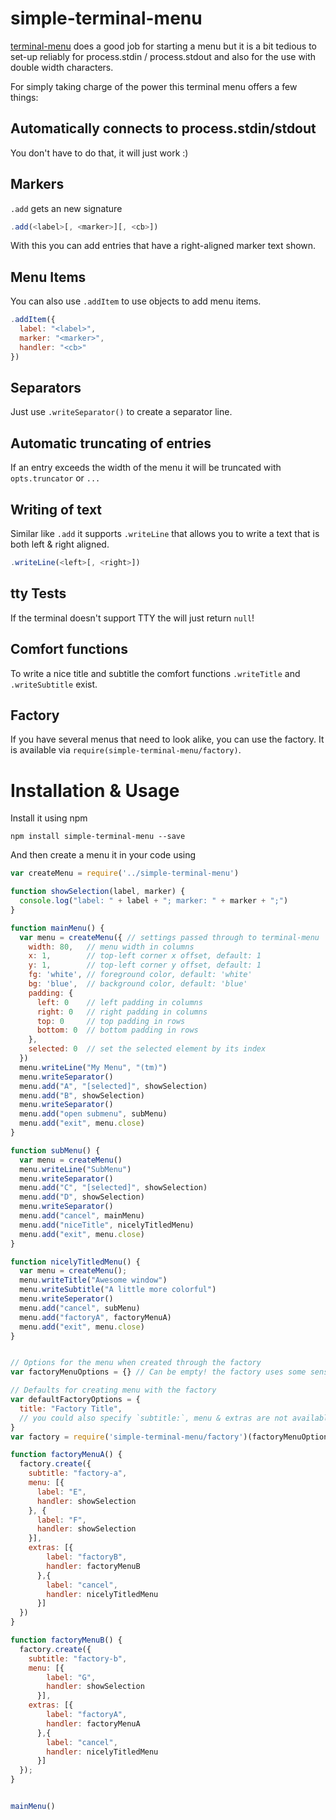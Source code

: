 # simple-terminal-menu
[terminal-menu](https://github.com/substack/terminal-menu) does a good job for starting a menu but it is a bit tedious to set-up reliably for process.stdin / process.stdout and also for the use with double width characters.

For simply taking charge of the power this terminal menu offers a few things:

## Automatically connects to process.stdin/stdout
You don't have to do that, it will just work :)

## Markers
`.add` gets an new signature

```JavaScript
.add(<label>[, <marker>][, <cb>])
```

With this you can add entries that have a right-aligned marker text shown.

## Menu Items
You can also use `.addItem` to use objects to add menu items.

```JavaScript
.addItem({
  label: "<label>",
  marker: "<marker>",
  handler: "<cb>"
})
```

## Separators
Just use ```.writeSeparator()``` to create a separator line.

## Automatic truncating of entries
If an entry exceeds the width of the menu it will be truncated with `opts.truncator` or `...`

## Writing of text
Similar like `.add` it supports `.writeLine` that allows you to write a text that is both left & right aligned.

```JavaScript
.writeLine(<left>[, <right>])
```

## tty Tests
If the terminal doesn't support TTY the  will just return `null`!

## Comfort functions
To write a nice title and subtitle the comfort functions `.writeTitle` and `.writeSubtitle` exist.

## Factory
If you have several menus that need to look alike, you can use the factory. It is available via `require(simple-terminal-menu/factory)`.


# Installation & Usage
Install it using npm

```
npm install simple-terminal-menu --save
```

And then create a menu it in your code using

```JavaScript
var createMenu = require('../simple-terminal-menu')

function showSelection(label, marker) {
  console.log("label: " + label + "; marker: " + marker + ";")
}

function mainMenu() {
  var menu = createMenu({ // settings passed through to terminal-menu
    width: 80,   // menu width in columns
    x: 1,        // top-left corner x offset, default: 1
    y: 1,        // top-left corner y offset, default: 1
    fg: 'white', // foreground color, default: 'white'
    bg: 'blue',  // background color, default: 'blue'
    padding: {
      left: 0    // left padding in columns
      right: 0   // right padding in columns
      top: 0     // top padding in rows
      bottom: 0  // bottom padding in rows
    },
    selected: 0  // set the selected element by its index
  })
  menu.writeLine("My Menu", "(tm)")
  menu.writeSeparator()
  menu.add("A", "[selected]", showSelection)
  menu.add("B", showSelection)
  menu.writeSeparator()
  menu.add("open submenu", subMenu)
  menu.add("exit", menu.close)
}

function subMenu() {
  var menu = createMenu()
  menu.writeLine("SubMenu")
  menu.writeSeparator()
  menu.add("C", "[selected]", showSelection)
  menu.add("D", showSelection)
  menu.writeSeparator()
  menu.add("cancel", mainMenu)
  menu.add("niceTitle", nicelyTitledMenu)
  menu.add("exit", menu.close)
}

function nicelyTitledMenu() {
  var menu = createMenu();
  menu.writeTitle("Awesome window")
  menu.writeSubtitle("A little more colorful")
  menu.writeSeperator()
  menu.add("cancel", subMenu)
  menu.add("factoryA", factoryMenuA)
  menu.add("exit", menu.close)
}


// Options for the menu when created through the factory
var factoryMenuOptions = {} // Can be empty! the factory uses some sensible defaults!

// Defaults for creating menu with the factory
var defaultFactoryOptions = {
  title: "Factory Title",
  // you could also specify `subtitle:`, menu & extras are not available.
}
var factory = require('simple-terminal-menu/factory')(factoryMenuOptions, defaultFactoryOptions);

function factoryMenuA() {
  factory.create({
    subtitle: "factory-a",
    menu: [{
      label: "E",
      handler: showSelection
    }, {
      label: "F",
      handler: showSelection
    }],
    extras: [{
        label: "factoryB",
        handler: factoryMenuB
      },{
        label: "cancel",
        handler: nicelyTitledMenu
      }]
  })
}

function factoryMenuB() {
  factory.create({
    subtitle: "factory-b",
    menu: [{
        label: "G",
        handler: showSelection
      }],
    extras: [{
        label: "factoryA",
        handler: factoryMenuA
      },{
        label: "cancel",
        handler: nicelyTitledMenu
      }]
  });
}


mainMenu()
```
